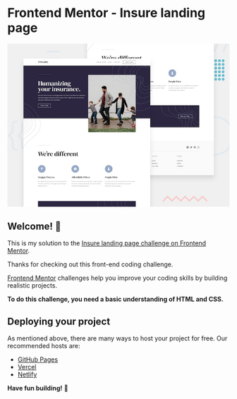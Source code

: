 # Frontend Mentor - Insure landing page

![Design preview for the Insure landing page coding challenge](./design/desktop-preview.jpg)

## Welcome! 👋

This is my solution to the [Insure landing page challenge on Frontend Mentor](https://www.frontendmentor.io/challenges/insure-landing-page-uTU68JV8). 

Thanks for checking out this front-end coding challenge.

[Frontend Mentor](https://www.frontendmentor.io) challenges help you improve your coding skills by building realistic projects.

**To do this challenge, you need a basic understanding of HTML and CSS.**

## Deploying your project

As mentioned above, there are many ways to host your project for free. Our recommended hosts are:

- [GitHub Pages](https://pages.github.com/)
- [Vercel](https://vercel.com/)
- [Netlify](https://www.netlify.com/)



**Have fun building!** 🚀
